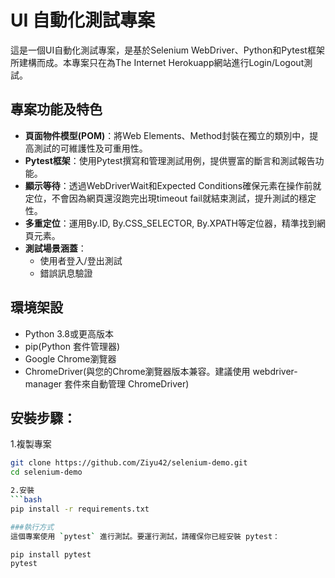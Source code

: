 # UI 自動化測試專案

這是一個UI自動化測試專案，是基於Selenium WebDriver、Python和Pytest框架所建構而成。本專案只在為The Internet Herokuapp網站進行Login/Logout測試。

## 專案功能及特色
- **頁面物件模型(POM)**：將Web Elements、Method封裝在獨立的類別中，提高測試的可維護性及可重用性。
- **Pytest框架**：使用Pytest撰寫和管理測試用例，提供豐富的斷言和測試報告功能。
- **顯示等待**：透過WebDriverWait和Expected Conditions確保元素在操作前就定位，不會因為網頁還沒跑完出現timeout fail就結束測試，提升測試的穩定性。
- **多重定位**：運用By.ID, By.CSS_SELECTOR, By.XPATH等定位器，精準找到網頁元素。
- **測試場景涵蓋**：
  - 使用者登入/登出測試
  - 錯誤訊息驗證

## 環境架設
- Python 3.8或更高版本
- pip(Python 套件管理器)
- Google Chrome瀏覽器
- ChromeDriver(與您的Chrome瀏覽器版本兼容。建議使用 webdriver-manager 套件來自動管理 ChromeDriver)

## 安裝步驟：
1.複製專案
```bash
git clone https://github.com/Ziyu42/selenium-demo.git
cd selenium-demo

2.安裝
```bash
pip install -r requirements.txt

###執行方式
這個專案使用 `pytest` 進行測試。要運行測試，請確保你已經安裝 pytest：

pip install pytest
pytest 
```
